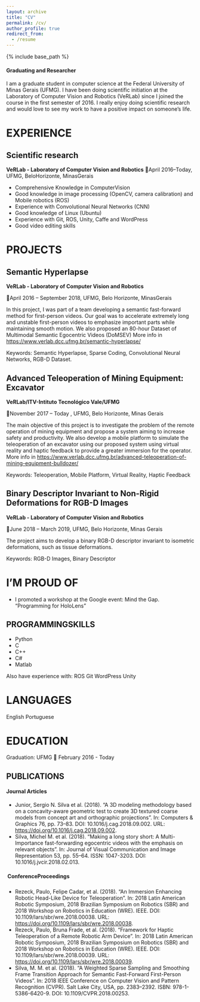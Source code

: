 ```yaml
---
layout: archive
title: "CV"
permalink: /cv/
author_profile: true
redirect_from:
  - /resume
---
```


{% include base_path %}

#### Graduating and Researcher

I am a graduate student in computer science at the Federal University of Minas Gerais (UFMG). I have been doing scientific
initiation at the Laboratory of Computer Vision and Robotics (VeRLab) since I joined the course in the first semester of 2016.
I really enjoy doing scientific research and would love to see my work to have a positive impact on someone’s life.

# EXPERIENCE

## Scientific research

**VeRLab - Laboratory of Computer Vision and Robotics**
April 2016–Today,  UFMG, BeloHorizonte, MinasGerais

* Comprehensive Knowledge in ComputerVision
* Good knowledge in image processing (OpenCV, camera calibration) and Mobile robotics (ROS)
* Experience with Convolutional Neural Networks (CNN)
* Good knowledge of Linux (Ubuntu)
* Experience with Git, ROS, Unity, Caffe and WordPress
* Good video editing skills

# PROJECTS

## Semantic Hyperlapse

**VeRLab - Laboratory of Computer Vision and Robotics**

April 2016 – September 2018, UFMG, Belo Horizonte, MinasGerais

In this project, I was part of a team developing a semantic fast-forward method for first-person videos. Our goal was to
accelerate extremely long and unstable first-person videos to emphasize important parts while maintaining smooth motion.
We also proposed an 80-hour Dataset of Multimodal Semantic Egocentric Videos (DoMSEV)
More info in https://www.verlab.dcc.ufmg.br/semantic-hyperlapse/

Keywords: Semantic Hyperlapse, Sparse Coding, Convolutional Neural Networks, RGB-D Dataset.

## Advanced Teleoperation of Mining Equipment: Excavator

**VeRLab/ITV-Intituto Tecnológico Vale/UFMG**

November 2017 – Today , UFMG, Belo Horizonte, Minas Gerais

The main objective of this project is to investigate the problem of the remote operation of mining equipment and propose a
system aiming to increase safety and productivity. We also develop a mobile platform to simulate the teleoperation of an
excavator using our proposed system using virtual reality and haptic feedback to provide a greater immersion for the
operator.
More info in https://www.verlab.dcc.ufmg.br/advanced-teleoperation-of-mining-equipment-bulldozer/

Keywords: Teleoperation, Mobile Platform, Virtual Reality, Haptic Feedback

## Binary Descriptor Invariant to Non-Rigid Deformations for RGB-D Images

**VeRLab - Laboratory of Computer Vision and Robotics**

June 2018 – March 2019, UFMG, Belo Horizonte, Minas Gerais

The project aims to develop a binary RGB-D descriptor invariant to isometric deformations, such as tissue deformations.

Keywords: RGB-D Images, Binary Descriptor

# I’M PROUD OF

* I promoted a workshop at the Google event: Mind the Gap. “Programming for HoloLens”

## PROGRAMMINGSKILLS

* Python 
* C 
* C++ 
* C# 
* Matlab 

Also have experience with: ROS Git WordPress Unity

# LANGUAGES

English 
Portuguese

# EDUCATION

Graduation: UFMG  February 2016 - Today


## PUBLICATIONS

####  Journal Articles

- Junior, Sergio N. Silva et al. (2018). “A 3D modeling methodology
based on a concavity-aware geometric test to create 3D textured
coarse models from concept art and orthographic projections”. In:
Computers & Graphics 76, pp. 73–83. DOI:
10.1016/j.cag.2018.09.002. URL:
https://doi.org/10.1016/j.cag.2018.09.002.
- Silva, Michel M. et al. (2018). “Making a long story short: A
Multi-Importance fast-forwarding egocentric videos with the
emphasis on relevant objects”. In: Journal of Visual Communication and
Image Representation 53, pp. 55–64. ISSN: 1047-3203. DOI:
10.1016/j.jvcir.2018.02.013.
####  ConferenceProceedings

- Rezeck, Paulo, Felipe Cadar, et al. (2018). “An Immersion Enhancing
Robotic Head-Like Device for Teleoperation”. In: 2018 Latin American
Robotic Symposium, 2018 Brazilian Symposium on Robotics (SBR) and
2018 Workshop on Robotics in Education (WRE). IEEE. DOI:
10.1109/lars/sbr/wre.2018.00038. URL:
https://doi.org/10.1109/lars/sbr/wre.2018.00038.
- Rezeck, Paulo, Bruna Frade, et al. (2018). “Framework for Haptic
Teleoperation of a Remote Robotic Arm Device”. In: 2018 Latin
American Robotic Symposium, 2018 Brazilian Symposium on Robotics
(SBR) and 2018 Workshop on Robotics in Education (WRE). IEEE. DOI:
10.1109/lars/sbr/wre.2018.00039. URL:
https://doi.org/10.1109/lars/sbr/wre.2018.00039.
- Silva, M. M. et al. (2018). “A Weighted Sparse Sampling and
Smoothing Frame Transition Approach for Semantic Fast-Forward
First-Person Videos”. In: 2018 IEEE Conference on Computer Vision and
Pattern Recognition (CVPR). Salt Lake City, USA, pp. 2383–2392. ISBN:
978-1-5386-6420-9. DOI: 10.1109/CVPR.2018.00253.


